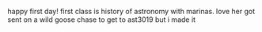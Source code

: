 happy first day! first class is history of astronomy with marinas. love her
got sent on a wild goose chase to get to ast3019 but i made it

